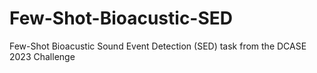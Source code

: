 # Few-Shot-Bioacustic-SED
Few-Shot Bioacustic Sound Event Detection (SED) task from the DCASE 2023 Challenge

